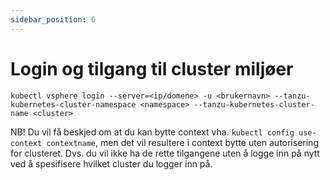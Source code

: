 ```yaml
---
sidebar_position: 6
---
```


# Login og tilgang til cluster miljøer

```
kubectl vsphere login --server=<ip/domene> -u <brukernavn> --tanzu-kubernetes-cluster-namespace <namespace> --tanzu-kubernetes-cluster-name <cluster>
```

NB! Du vil få beskjed om at du kan bytte context vha. `kubectl config use-context
contextname`, men det vil resultere i context bytte uten autorisering for
clusteret. Dvs. du vil ikke ha de rette tilgangene uten å logge inn på nytt ved
å spesifisere hvilket cluster du logger inn på.

